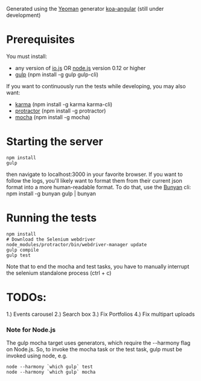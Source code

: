 Generated using the [Yeoman](http://yeoman.io/) generator [koa-angular](https://github.com/prekolna/generator-koa-angular) (still under development)

# Prerequisites
You must install:
* any version of [io.js](https://iojs.org/) OR [node.js](https://nodejs.org/) version 0.12 or higher
* [gulp](http://gulpjs.com) (npm install -g gulp gulp-cli)

If you want to continuously run the tests while developing, you may also want:
* [karma](http://karma-runner.github.io/0.8/index.html) (npm install -g karma karma-cli)
* [protractor](http://angular.github.io/protractor/#/) (npm install -g protractor)
* [mocha](http://mochajs.org/) (npm install -g mocha)

# Starting the server
    npm install
    gulp

then navigate to localhost:3000 in your favorite browser.  If you want to follow the logs, you'll likely want to format them from their current json format into a more human-readable format.  To do that, use the [Bunyan](https://www.npmjs.com/package/bunyan) cli:
    npm install -g bunyan
    gulp | bunyan

# Running the tests

    npm install
    # Download the Selenium webdriver
    node_modules/protractor/bin/webdriver-manager update
    gulp compile
    gulp test

Note that to end the mocha and test tasks, you have to manually interrupt the selenium standalone process  (ctrl + c)

# TODOs:
1.) Events carousel
2.) Search box
3.) Fix Portfolios
4.) Fix multipart uploads

### Note for Node.js
The gulp mocha target uses generators, which require the --harmony flag on Node.js.  So, to invoke the mocha task or the test task, gulp must be invoked using node, e.g.

    node --harmony `which gulp` test
    node --harmony `which gulp` mocha
